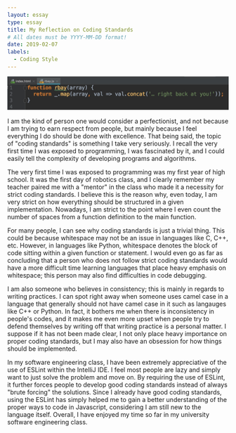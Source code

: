 ```yaml
---
layout: essay
type: essay
title: My Reflection on Coding Standards
# All dates must be YYYY-MM-DD format!
date: 2019-02-07
labels:
  - Coding Style
---
```


<img class="ui image" src="../images/javascript_code.jpg">

I am the kind of person one would consider a perfectionist, and not because I am trying to earn respect from people, but mainly because I feel everything I do should be done with excellence. That being said, the topic of "coding standards" is something I take very seriously. I recall the very first time I was exposed to programming, I was fascinated by it, and I could easily tell the complexity of developing programs and algorithms. 

The very first time I was exposed to programming was my first year of high school. It was the first day of robotics class, and I clearly remember my teacher paired me with a "mentor" in the class who made it a necessity for strict coding standards. I believe this is the reason why, even today, I am very strict on how everything should be structured in a given implementation. Nowadays, I am strict to the point where I even count the number of spaces from a function definition to the main function. 

For many people, I can see why coding standards is just a trivial thing. This could be because whitespace may not be an issue in languages like C, C++, etc. However, in languages like Python, whitespace denotes the block of code sitting within a given function or statement. I would even go as far as concluding that a person who does not follow strict coding standards would have a more difficult time learning languages that place heavy emphasis on whitespace; this person may also find difficulties in code debugging. 

I am also someone who believes in consistency; this is mainly in regards to writing practices. I can spot right away when someone uses camel case in a language that generally should not have camel case in it such as langauges like C++ or Python. In fact, it bothers me when there is inconsistency in people's codes, and it makes me even more upset when people try to defend themselves by writing off that writing practice is a personal matter. I suppose if it has not been made clear, I not only place heavy importance on proper coding standards, but I may also have an obsession for how things should be implemented. 

In my software engineering class, I have been extremely appreciative of the use of ESLint within the IntelliJ IDE. I feel most people are lazy and simply want to just solve the problem and move on. By requiring the use of ESLint, it further forces people to develop good coding standards instead of always "brute forcing" the solutions. Since I already have good coding standards, using the ESLint has simply helped me to gain a better understanding of the proper ways to code in Javascript, considering I am still new to the language itself. Overall, I have enjoyed my time so far in my university software engineering class.


